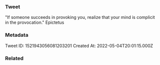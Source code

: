 ### Tweet
"If someone succeeds in provoking you, realize that your mind is complicit in the provocation." Epictetus

### Metadata
Tweet ID: 1521943056081203201
Created At: 2022-05-04T20:01:15.000Z

### Related

